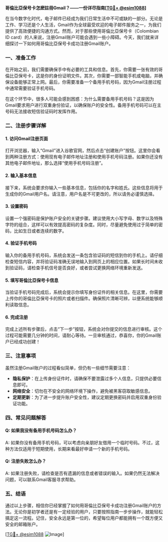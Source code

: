 **哥倫比亞保号卡怎麽註冊Gmail？——一份详尽指南[[TG💪+ @esim1088](https://t.me/s/esim1088)]**

在当今数字化时代，电子邮件已经成为我们日常生活中不可或缺的一部分。无论是工作、学习还是个人生活，Gmail作为全球最受欢迎的电子邮件服务之一，为我们提供了高效便捷的沟通方式。然而，对于那些使用哥倫比亞保号卡（Colombian ID card）的人来说，注册Gmail账户可能会遇到一些小障碍。今天，我们就来详细探讨一下如何用哥倫比亞保号卡成功注册Gmail账户。

### **一、准备工作**

在开始之前，我们需要确保手中有必要的工具和信息。首先，你需要一张有效的哥倫比亞保号卡，这是你的身份证明文件。其次，你需要一部智能手机或电脑，并确保设备能够正常上网。最后，你需要准备一个备用手机号码，因为Gmail注册过程中通常需要验证手机号码。

在这个环节中，很多人可能会感到困惑：为什么需要备用手机号码？这是因为Gmail要求用户进行双重身份验证，以确保账户的安全性。备用手机号码可以在主号码无法接收短信验证码时发挥作用。

### **二、注册步骤详解**

#### **1. 访问Gmail注册页面**

打开浏览器，输入“Gmail”进入谷歌官网，然后点击“创建账户”按钮。这里你会看到两种注册方式：使用现有电子邮件地址注册和使用手机号码注册。如果你还没有其他电子邮件地址，那么选择“使用手机号码注册”。

#### **2. 输入基本信息**

接下来，系统会要求你输入一些基本信息，包括你的名字和姓氏。这些信息将用于生成你的Gmail用户名。请注意，用户名是不可更改的，所以请务必谨慎选择。

#### **3. 设置密码**

设置一个强密码是保护账户安全的关键步骤。建议使用大小写字母、数字以及特殊字符的组合，这样可以有效提高密码的复杂度。同时，尽量避免使用过于简单的密码，比如生日或者连续的数字。

#### **4. 验证手机号码**

输入你的备用手机号码，系统会发送一条包含验证码的短信到你的手机上。请仔细检查短信内容，并将验证码准确无误地输入到网页上的相应位置。如果长时间未收到验证码，请检查手机信号是否良好，或者尝试更换网络环境重新发送。

#### **5. 填写哥倫比亞保号卡信息**

当验证手机号码完成后，系统会提示你填写身份证件的相关信息。在这里，你需要上传你的哥倫比亞保号卡的照片或者扫描件。确保照片清晰可辨，以便系统能够顺利读取信息。

#### **6. 完成注册**

完成上述所有步骤后，点击“下一步”按钮，系统会对你提交的信息进行审核。这个过程可能需要几分钟的时间，请耐心等待。一旦审核通过，恭喜你，你的Gmail账户已经成功创建！

### **三、注意事项**

虽然注册Gmail账户的过程看似简单，但仍有一些细节需要注意：

- **隐私保护**：在上传身份证件时，请确保不要泄露过多个人信息，只提供必要信息即可。
- **网络安全**：切勿在不安全的网络环境下操作，避免被黑客窃取敏感信息。
- **定期更新**：为了进一步提升账户安全性，建议定期更换密码并启用双重身份验证功能。

### **四、常见问题解答**

#### **Q: 如果我没有备用手机号码怎么办？**
A: 如果你没有备用手机号码，可以考虑向亲朋好友借用一个临时号码。不过，这种方法仅适用于短期使用，长期来看最好申请一个新的手机号码。

#### **Q: 注册失败怎么办？**
A: 如果注册失败，请检查是否有遗漏的信息或者错误的输入。如果仍然无法解决问题，可以联系Gmail客服寻求帮助。

### **五、结语**

通过以上步骤，相信你已经掌握了如何用哥倫比亞保号卡成功注册Gmail账户的方法。无论你是初学者还是有一定经验的用户，只要按照指南一步步操作，就能轻松搞定这一流程。记住，安全永远是第一位的，希望每位用户都能拥有一个既方便又安全的邮箱账户。

[[TG💪+ @esim1088](https://t.me/s/esim1088) ![Image](https://i.postimg.cc/4NQfJmqS/Snipaste-2025-05-13-00-14-12.png)]